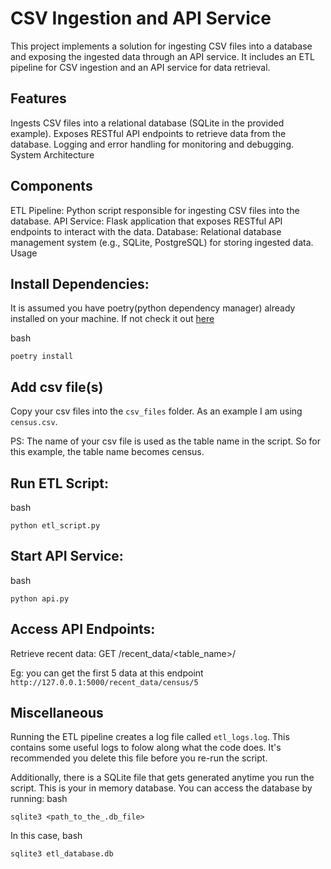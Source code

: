 # CSV Ingestion and API Service
This project implements a solution for ingesting CSV files into a database and exposing the ingested data through an API service. It includes an ETL pipeline for CSV ingestion and an API service for data retrieval.

## Features
Ingests CSV files into a relational database (SQLite in the provided example).
Exposes RESTful API endpoints to retrieve data from the database.
Logging and error handling for monitoring and debugging.
System Architecture

## Components
ETL Pipeline: Python script responsible for ingesting CSV files into the database.
API Service: Flask application that exposes RESTful API endpoints to interact with the data.
Database: Relational database management system (e.g., SQLite, PostgreSQL) for storing ingested data.
Usage

## Install Dependencies:
It is assumed you have poetry(python dependency manager) already installed on your machine. If not
check it out [here](https://python-poetry.org/docs/)

bash
```
poetry install
```

## Add csv file(s)
Copy your csv files into the `csv_files` folder. As an example I am using `census.csv`.

PS: The name of your csv file is used as the table name in the script. So for this example, the table name becomes census.

## Run ETL Script:

bash
```
python etl_script.py
```

## Start API Service:
bash 
```
python api.py
```

## Access API Endpoints:

Retrieve recent data: GET /recent_data/<table_name>/<limit>

Eg: you can get the first 5 data at this endpoint `http://127.0.0.1:5000/recent_data/census/5`

## Miscellaneous
Running the ETL pipeline creates a log file called `etl_logs.log`. This contains some useful logs to folow along what the code does.
It's recommended you delete this file before you re-run the script.

Additionally, there is a SQLite file that gets generated anytime you run the script. This is your in memory database. You can access the 
database by running:
bash 
```
sqlite3 <path_to_the_.db_file>
```
In this case, 
bash
```
sqlite3 etl_database.db
```
